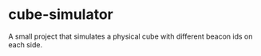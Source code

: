 cube-simulator
==============

A small project that simulates a physical cube with different beacon ids on each side.
